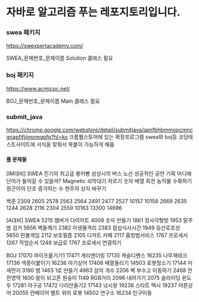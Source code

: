 # 자바로 알고리즘 푸는 레포지토리입니다.

### swea 패키지
https://swexpertacademy.com/

SWEA_문제번호_문제이름
Solution 클래스 필요

### boj 패키지
https://www.acmicpc.net/

BOJ_문제번호_문제이름
Main 클래스 필요

### submit_java
https://chrome.google.com/webstore/detail/submitjava/jamfbhbmmopcmncgnapfifjiimomgpfp?hl=ko
크롬웹스토어에 있는 확장프로그램
swea와 boj등 코딩테스트사이트에 서식을 맞춰서 복붙이 가능하게 해줌


#### 풀 문제들
[IM대비]
SWEA
진기의 최고급 붕어빵
삼성시의 버스 노선
성공적인 공연 기획
어디에 단어가 들어갈 수 있을까?
Magnetic
쇠막대기 자르기
숫자 배열 회전
농작물 수확하기
정곤이의 단조 증가하는 수
현주의 상자 바꾸기

백준
2309 2605 2578 2563 2564
2491 2477 2527 10157 10158
2669 2635 1244 2628 2116
2304 2559 10163 13300 14696

[A대비]
SWEA
5215 햄버거 다이어트
4008 숫자 만들기
1861 정사각형방
1953 탈주범 검거
5656 벽돌깨기
2382 미생물격리
2383 점심식사시간
1949 등산로조성
5650 핀볼게임
2112 보호필름
2105 디저트 카페
2117 홈방범서비스
1767 프로세서
1267 작업순서
1249 보급로
1767 프로세서 연결하기


BOJ
17070 파이프옮기기1
17471 게리맨더링
17135 캐슬디펜스
16235 나무재테크
17136 색종이붙이기
16236 아기상어
17406 배열돌리기
14503 로봇청소기
17144 미세먼지
3190 뱀
1463 1로 만들기
4963 섬의 개수
2206 벽 부수고 이동하기
2468 안전영역
1600 말이 되고픈 원숭이
1149 RGB거리
2096 내려가기
2075 슬라이딩 윈도우
17281 야구공
17472 다리만들기2
17143 낚시왕
19238 스타트 택시
19237 어른상어
20055 컨베이어 벨트 위의 로봇
14502 연구소
16234 인구이동